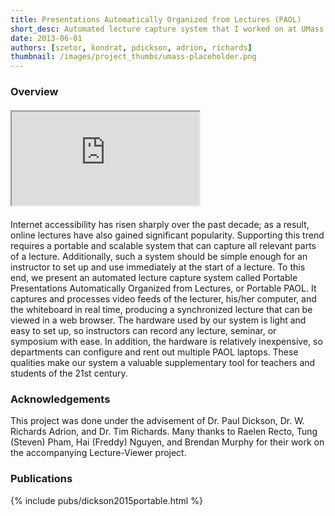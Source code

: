 ```yaml
---
title: Presentations Automatically Organized from Lectures (PAOL)
short_desc: Automated lecture capture system that I worked on at UMass Amherst.
date: 2013-06-01
authors: [szetor, kondrat, pdickson, adrion, richards]
thumbnail: /images/project_thumbs/umass-placeholder.png
---
```


### Overview

<div class="row" style="margin: 20px 0px">
	<div class="col-xs-12 col-sm-10 col-sm-offset-1">
		<div class="embed-responsive embed-responsive-16by9">
		  <iframe class="embed-responsive-item" src="https://www.youtube.com/embed/VaKMl7q5-RA"></iframe>
		</div>
	</div>
</div>

Internet accessibility has risen sharply over the past decade; as a result, online lectures have also gained significant popularity. Supporting this trend requires a portable and scalable system that can capture all relevant parts of a lecture. Additionally, such a system should be simple enough for an instructor to set up and use immediately at the start of a lecture. To this end, we present an automated lecture capture system called Portable Presentations Automatically Organized from Lectures, or Portable PAOL. It captures and processes video feeds of the lecturer, his/her computer, and the whiteboard in real time, producing a synchronized lecture that can be viewed in a web browser. The hardware used by our system is light and easy to set up, so instructors can record any lecture, seminar, or symposium with ease. In addition, the hardware is relatively inexpensive, so departments can configure and rent out multiple PAOL laptops. These qualities make our system a valuable supplementary tool for teachers and students of the 21st century.

### Acknowledgements

This project was done under the advisement of Dr. Paul Dickson, Dr. W. Richards Adrion, and Dr. Tim Richards. Many thanks to Raelen Recto, Tung (Steven) Pham, Hai (Freddy) Nguyen, and Brendan Murphy for their work on the accompanying Lecture-Viewer project.

### Publications

{% include pubs/dickson2015portable.html %}
